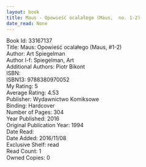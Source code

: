 ```yaml
---
layout: book
title: Maus - Opowieść ocalałego (Maus,  no. 1-2)
date_read: None
---
```


Book Id: 33167137<br />
Title: Maus: Opowieść ocalałego (Maus, #1-2)<br />
Author: Art Spiegelman<br />
Author l-f: Spiegelman, Art<br />
Additional Authors: Piotr Bikont<br />
ISBN: <br />
ISBN13: 9788380970052<br />
My Rating: 5<br />
Average Rating: 4.53<br />
Publisher: Wydawnictwo Komiksowe<br />
Binding: Hardcover<br />
Number of Pages: 304<br />
Year Published: 2016<br />
Original Publication Year: 1994<br />
Date Read: <br />
Date Added: 2016/11/08<br />
Exclusive Shelf: read<br />
Read Count: 1<br />
Owned Copies: 0<br />

